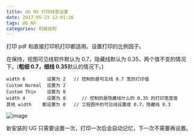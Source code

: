 ```yaml
---
title: UG NX 打印线宽设置
date: 2017-05-23 12:01:16
tags: UG_NX
categories: 机械结构
---
```


打印 pdf 和直接打印机打印都适用。设置打印的比例因子。

<!--more-->

在保持，视图可见线软件默认为 0.7，隐藏线默认为 0.35，两个值不变的情况下。(**粗细 0.7，细线 0.35**默认的情况下。)

```
width 6        设置为 2   // 控制的是可见线 0.7 宽的打印值
Custom Normal  设置为 2
Custom Thin    设置为 0 
width 4        设置为 0	  // 控制的是隐藏线什么的 0.35 的打印宽度值
其他 width    都设置为 0   // 工程图中的可见线设置成 0.7，隐藏线 0.3
```

![image](https://ws4.sinaimg.cn/large/006mcMYXgy1g0dxtvnzhyj30940l8dgh.jpg)

新安装的 UG 只需要设置一次，打印一次后会自动记忆，下一次不需要再设置。